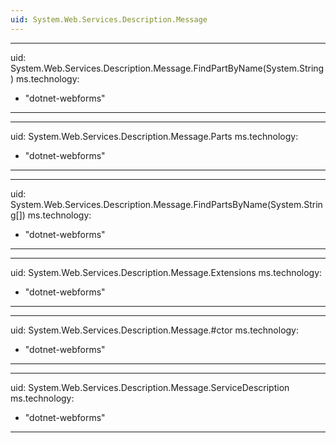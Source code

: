 ```yaml
---
uid: System.Web.Services.Description.Message
---
```


---
uid: System.Web.Services.Description.Message.FindPartByName(System.String)
ms.technology: 
  - "dotnet-webforms"
---

---
uid: System.Web.Services.Description.Message.Parts
ms.technology: 
  - "dotnet-webforms"
---

---
uid: System.Web.Services.Description.Message.FindPartsByName(System.String[])
ms.technology: 
  - "dotnet-webforms"
---

---
uid: System.Web.Services.Description.Message.Extensions
ms.technology: 
  - "dotnet-webforms"
---

---
uid: System.Web.Services.Description.Message.#ctor
ms.technology: 
  - "dotnet-webforms"
---

---
uid: System.Web.Services.Description.Message.ServiceDescription
ms.technology: 
  - "dotnet-webforms"
---
